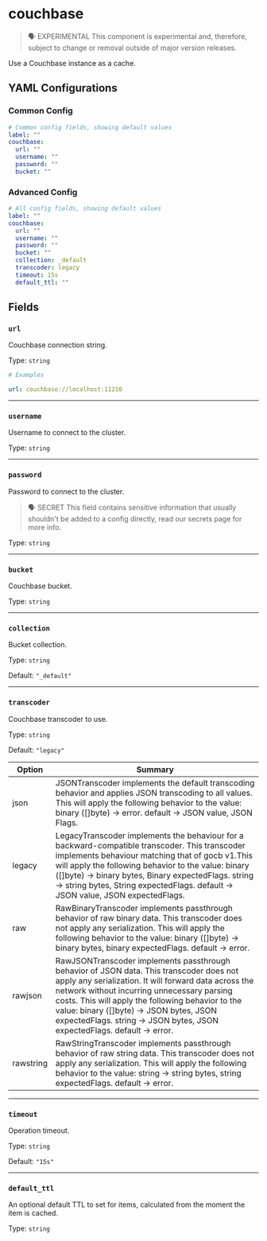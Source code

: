 # couchbase

> 🗣 EXPERIMENTAL
This component is experimental and, therefore, subject to change or removal outside of major version releases.


Use a Couchbase instance as a cache.

## YAML Configurations

### Common Config

```yaml
# Common config fields, showing default values
label: ""
couchbase:
  url: ""
  username: ""
  password: ""
  bucket: ""
```

### Advanced Config

```yaml
# All config fields, showing default values
label: ""
couchbase:
  url: ""
  username: ""
  password: ""
  bucket: ""
  collection: _default
  transcoder: legacy
  timeout: 15s
  default_ttl: ""
```

## Fields

### `url`

Couchbase connection string.

Type: `string`

```yaml
# Examples

url: couchbase://localhost:11210
```

---

### `username`

Username to connect to the cluster.

Type: `string`

---

### `password`

Password to connect to the cluster.

> 🗣 SECRET
This field contains sensitive information that usually shouldn't be added to a config directly, read our secrets page for more info.


Type: `string`

---

### `bucket`

Couchbase bucket.

Type: `string`

---

### `collection`

Bucket collection.

Type: `string`

Default: `"_default"`

---

### `transcoder`

Couchbase transcoder to use.

Type: `string`

Default: `"legacy"`

| Option | Summary |
| --- | --- |
| json | JSONTranscoder implements the default transcoding behavior and applies JSON transcoding to all values. This will apply the following behavior to the value: binary ([]byte) -> error. default -> JSON value, JSON Flags. |
| legacy | LegacyTranscoder implements the behaviour for a backward-compatible transcoder. This transcoder implements behaviour matching that of gocb v1.This will apply the following behavior to the value: binary ([]byte) -> binary bytes, Binary expectedFlags. string -> string bytes, String expectedFlags. default -> JSON value, JSON expectedFlags. |
| raw | RawBinaryTranscoder implements passthrough behavior of raw binary data. This transcoder does not apply any serialization. This will apply the following behavior to the value: binary ([]byte) -> binary bytes, binary expectedFlags. default -> error. |
| rawjson | RawJSONTranscoder implements passthrough behavior of JSON data. This transcoder does not apply any serialization. It will forward data across the network without incurring unnecessary parsing costs. This will apply the following behavior to the value: binary ([]byte) -> JSON bytes, JSON expectedFlags. string -> JSON bytes, JSON expectedFlags. default -> error. |
| rawstring | RawStringTranscoder implements passthrough behavior of raw string data. This transcoder does not apply any serialization. This will apply the following behavior to the value: string -> string bytes, string expectedFlags. default -> error. |

---

### `timeout`

Operation timeout.

Type: `string`

Default: `"15s"`

---

### `default_ttl`

An optional default TTL to set for items, calculated from the moment the item is cached.

Type: `string`